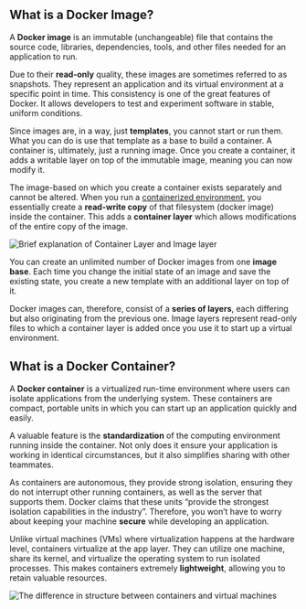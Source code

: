## What is a Docker Image?

A **Docker image** is an immutable (unchangeable) file that contains the source code,  libraries, dependencies, tools, and other files needed for an  application to run.

Due to their **read-only**  quality, these images are sometimes referred to as snapshots. They  represent an application and its virtual environment at a specific point in time. This consistency is one of the great features of Docker. It  allows developers to test and experiment software in stable, uniform  conditions.

Since images are, in a way, just **templates**, you cannot start or run them. What you can do is use that template as a base to build a container. A container is, ultimately, just a running  image. Once you create a container, it adds a writable layer on top of  the immutable image, meaning you can now modify it.

The image-based on which you create a container exists separately and cannot be altered. When you run a [containerized environment](https://phoenixnap.com/kb/how-to-containerize-applications), you essentially create a **read-write copy** of that filesystem (docker image) inside the container. This adds a **container layer** which allows modifications of the entire copy of the image.

![Brief explanation of Container Layer and Image layer](https://phoenixnap.com/kb/wp-content/uploads/2019/10/container-layers.png)

You can create an unlimited number of Docker images from one **image base**. Each time you change the initial state of an image and save the  existing state, you create a new template with an additional layer on  top of it.

Docker images can, therefore, consist of a **series of layers**, each differing but also originating from the previous one. Image layers represent read-only files to which a container layer is added once you  use it to start up a virtual environment.

## What is a Docker Container?

A **Docker container** is a virtualized run-time environment where users can isolate  applications from the underlying system. These containers are compact,  portable units in which you can start up an application quickly and  easily.

A valuable feature is the **standardization** of the computing environment running inside the container. Not only  does it ensure your application is working in identical circumstances,  but it also simplifies sharing with other teammates.

As containers are autonomous, they provide strong isolation, ensuring they do not  interrupt other running containers, as well as the server that supports  them. Docker claims that these units “provide the strongest isolation  capabilities in the industry”. Therefore, you won’t have to worry about  keeping your machine **secure** while developing an application.

Unlike virtual machines (VMs) where virtualization happens at the hardware  level, containers virtualize at the app layer. They can utilize one  machine, share its kernel, and virtualize the operating system to run  isolated processes. This makes containers extremely **lightweight**, allowing you to retain valuable resources.

![The difference in structure between containers and virtual machines](https://phoenixnap.com/kb/wp-content/uploads/2019/10/container-vs-virtual-machine.png)